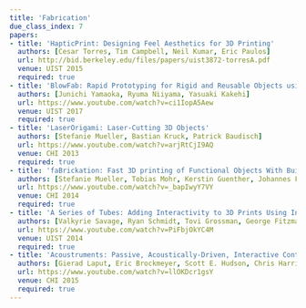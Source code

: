 ```yaml
---
title: 'Fabrication'
due_class_index: 7
papers:
- title: 'HapticPrint: Designing Feel Aesthetics for 3D Printing'
  authors: [Cesar Torres, Tim Campbell, Neil Kumar, Eric Paulos]
  url: http://bid.berkeley.edu/files/papers/uist3872-torresA.pdf
  venue: UIST 2015
  required: true
- title: 'BlowFab: Rapid Prototyping for Rigid and Reusable Objects using Inflation of Laser-cut Surfaces'
  authors: [Junichi Yamaoka, Ryuma Niiyama, Yasuaki Kakehi]
  url: https://www.youtube.com/watch?v=ci1IopA5Aew
  venue: UIST 2017
  required: true
- title: 'LaserOrigami: Laser-Cutting 3D Objects'
  authors: [Stefanie Mueller, Bastian Kruck, Patrick Baudisch]
  url: https://www.youtube.com/watch?v=arjRtCjI9AQ
  venue: CHI 2013
  required: true
- title: 'faBrickation: Fast 3D printing of Functional Objects With Building Blocks'
  authors: [Stefanie Mueller, Tobias Mohr, Kerstin Guenther, Johannes Frohnhofen, Patrick Baudisch]
  url: https://www.youtube.com/watch?v=_bapIwyY7VY
  venue: CHI 2014
  required: true
- title: 'A Series of Tubes: Adding Interactivity to 3D Prints Using Internal Pipes'
  authors: [Valkyrie Savage, Ryan Schmidt, Tovi Grossman, George Fitzmaurice, and Björn Hartmann]
  url: https://www.youtube.com/watch?v=PiFbjOkYC4M
  venue: UIST 2014
  required: true
- title: 'Acoustruments: Passive, Acoustically-Driven, Interactive Controls for Devices'
  authors: [Gierad Laput, Eric Brockmeyer, Scott E. Hudson, Chris Harrison]
  url: https://www.youtube.com/watch?v=llOKDcr1gsY
  venue: CHI 2015
  required: true
---
```

